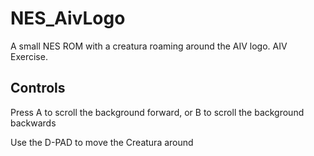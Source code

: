 # NES_AivLogo
A small NES ROM with a creatura roaming around the AIV logo. AIV Exercise.

## Controls
Press A to scroll the background forward, or B to scroll the background backwards

Use the D-PAD to move the Creatura around
